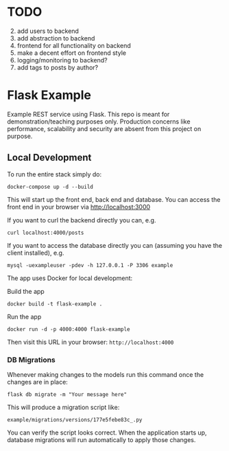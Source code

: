 # TODO

2. add users to backend
3. add abstraction to backend
4. frontend for all functionality on backend
5. make a decent effort on frontend style
6. logging/monitoring to backend?
7. add tags to posts by author?

# Flask Example

Example REST service using Flask. This repo is meant for demonstration/teaching purposes only. Production concerns like performance, scalability and security are absent from this project on purpose.

## Local Development

To run the entire stack simply do:
```shell
docker-compose up -d --build
```

This will start up the front end, back end and database. You can access the front end in your browser via [http://localhost:3000](localhost:3000)

If you want to curl the backend directly you can, e.g.
```shell
curl localhost:4000/posts
```

If you want to access the database directly you can (assuming you have the client installed), e.g.
```shell
mysql -uexampleuser -pdev -h 127.0.0.1 -P 3306 example
```

The app uses Docker for local development:

Build the app
```
docker build -t flask-example .
```

Run the app
```
docker run -d -p 4000:4000 flask-example
```

Then visit this URL in your browser: `http://localhost:4000`

### DB Migrations

Whenever making changes to the models run this command once the changes are in place:
```
flask db migrate -m "Your message here"
```

This will produce a migration script like:
```
example/migrations/versions/177e5febe83c_.py
```

You can verify the script looks correct. When the application starts up, database migrations will run automatically to apply those changes.
